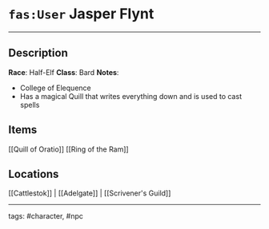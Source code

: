 # `fas:User` Jasper Flynt
---

## Description
**Race**: Half-Elf
**Class**: Bard
**Notes**: 
- College of Elequence
- Has a magical Quill that writes everything down and is used to cast spells

## Items
[[Quill of Oratio]]
[[Ring of the Ram]]

## Locations
[[Cattlestok]] | [[Adelgate]] | [[Scrivener's Guild]]

---
tags: #character, #npc